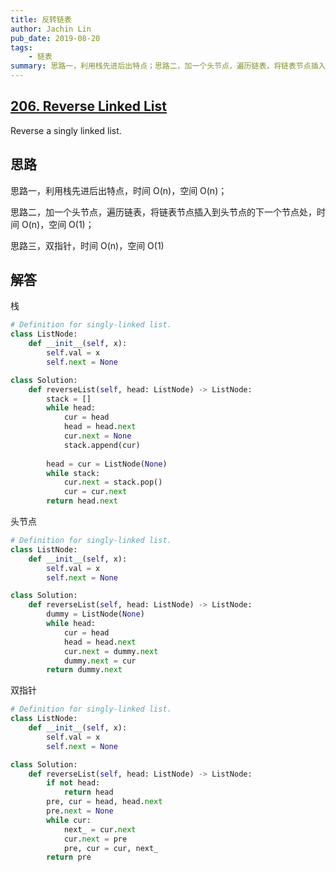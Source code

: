 ```yaml
---
title: 反转链表
author: Jachin Lin
pub_date: 2019-08-20
tags:
    - 链表
summary: 思路一，利用栈先进后出特点；思路二，加一个头节点，遍历链表，将链表节点插入到头节点的下一个节点处；思路三，双指针。
---
```


## [206. Reverse Linked List](https://leetcode.com/problems/reverse-linked-list/)

Reverse a singly linked list.

## 思路

思路一，利用栈先进后出特点，时间 O(n)，空间 O(n)；

思路二，加一个头节点，遍历链表，将链表节点插入到头节点的下一个节点处，时间 O(n)，空间 O(1)；

思路三，双指针，时间 O(n)，空间 O(1)

## 解答

栈

```python
# Definition for singly-linked list.
class ListNode:
    def __init__(self, x):
        self.val = x
        self.next = None

class Solution:
    def reverseList(self, head: ListNode) -> ListNode:
        stack = []
        while head:
            cur = head
            head = head.next
            cur.next = None
            stack.append(cur)
            
        head = cur = ListNode(None)
        while stack:
            cur.next = stack.pop()
            cur = cur.next
        return head.next
```

头节点

```python
# Definition for singly-linked list.
class ListNode:
    def __init__(self, x):
        self.val = x
        self.next = None

class Solution:
    def reverseList(self, head: ListNode) -> ListNode:
        dummy = ListNode(None)
        while head:
            cur = head
            head = head.next
            cur.next = dummy.next
            dummy.next = cur
        return dummy.next
```

双指针

```python
# Definition for singly-linked list.
class ListNode:
    def __init__(self, x):
        self.val = x
        self.next = None

class Solution:
    def reverseList(self, head: ListNode) -> ListNode:
        if not head:
            return head
        pre, cur = head, head.next
        pre.next = None
        while cur:
            next_ = cur.next
            cur.next = pre
            pre, cur = cur, next_
        return pre
```

